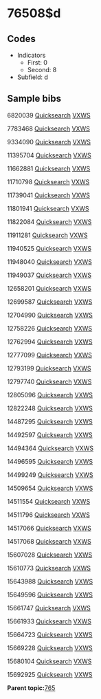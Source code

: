 # 76508$d

## Codes

-   Indicators
    -   First: 0
    -   Second: 8
-   Subfield: d

## Sample bibs

6820039 [Quicksearch](https://search.library.yale.edu/catalog/6820039) [VXWS](http://prodorbis.library.yale.edu:7014/vxws/GetHoldingsService?bibId=6820039)

7783468 [Quicksearch](https://search.library.yale.edu/catalog/7783468) [VXWS](http://prodorbis.library.yale.edu:7014/vxws/GetHoldingsService?bibId=7783468)

9334090 [Quicksearch](https://search.library.yale.edu/catalog/9334090) [VXWS](http://prodorbis.library.yale.edu:7014/vxws/GetHoldingsService?bibId=9334090)

11395704 [Quicksearch](https://search.library.yale.edu/catalog/11395704) [VXWS](http://prodorbis.library.yale.edu:7014/vxws/GetHoldingsService?bibId=11395704)

11662881 [Quicksearch](https://search.library.yale.edu/catalog/11662881) [VXWS](http://prodorbis.library.yale.edu:7014/vxws/GetHoldingsService?bibId=11662881)

11710798 [Quicksearch](https://search.library.yale.edu/catalog/11710798) [VXWS](http://prodorbis.library.yale.edu:7014/vxws/GetHoldingsService?bibId=11710798)

11739041 [Quicksearch](https://search.library.yale.edu/catalog/11739041) [VXWS](http://prodorbis.library.yale.edu:7014/vxws/GetHoldingsService?bibId=11739041)

11801941 [Quicksearch](https://search.library.yale.edu/catalog/11801941) [VXWS](http://prodorbis.library.yale.edu:7014/vxws/GetHoldingsService?bibId=11801941)

11822084 [Quicksearch](https://search.library.yale.edu/catalog/11822084) [VXWS](http://prodorbis.library.yale.edu:7014/vxws/GetHoldingsService?bibId=11822084)

11911281 [Quicksearch](https://search.library.yale.edu/catalog/11911281) [VXWS](http://prodorbis.library.yale.edu:7014/vxws/GetHoldingsService?bibId=11911281)

11940525 [Quicksearch](https://search.library.yale.edu/catalog/11940525) [VXWS](http://prodorbis.library.yale.edu:7014/vxws/GetHoldingsService?bibId=11940525)

11948040 [Quicksearch](https://search.library.yale.edu/catalog/11948040) [VXWS](http://prodorbis.library.yale.edu:7014/vxws/GetHoldingsService?bibId=11948040)

11949037 [Quicksearch](https://search.library.yale.edu/catalog/11949037) [VXWS](http://prodorbis.library.yale.edu:7014/vxws/GetHoldingsService?bibId=11949037)

12658201 [Quicksearch](https://search.library.yale.edu/catalog/12658201) [VXWS](http://prodorbis.library.yale.edu:7014/vxws/GetHoldingsService?bibId=12658201)

12699587 [Quicksearch](https://search.library.yale.edu/catalog/12699587) [VXWS](http://prodorbis.library.yale.edu:7014/vxws/GetHoldingsService?bibId=12699587)

12704990 [Quicksearch](https://search.library.yale.edu/catalog/12704990) [VXWS](http://prodorbis.library.yale.edu:7014/vxws/GetHoldingsService?bibId=12704990)

12758226 [Quicksearch](https://search.library.yale.edu/catalog/12758226) [VXWS](http://prodorbis.library.yale.edu:7014/vxws/GetHoldingsService?bibId=12758226)

12762994 [Quicksearch](https://search.library.yale.edu/catalog/12762994) [VXWS](http://prodorbis.library.yale.edu:7014/vxws/GetHoldingsService?bibId=12762994)

12777099 [Quicksearch](https://search.library.yale.edu/catalog/12777099) [VXWS](http://prodorbis.library.yale.edu:7014/vxws/GetHoldingsService?bibId=12777099)

12793199 [Quicksearch](https://search.library.yale.edu/catalog/12793199) [VXWS](http://prodorbis.library.yale.edu:7014/vxws/GetHoldingsService?bibId=12793199)

12797740 [Quicksearch](https://search.library.yale.edu/catalog/12797740) [VXWS](http://prodorbis.library.yale.edu:7014/vxws/GetHoldingsService?bibId=12797740)

12805096 [Quicksearch](https://search.library.yale.edu/catalog/12805096) [VXWS](http://prodorbis.library.yale.edu:7014/vxws/GetHoldingsService?bibId=12805096)

12822248 [Quicksearch](https://search.library.yale.edu/catalog/12822248) [VXWS](http://prodorbis.library.yale.edu:7014/vxws/GetHoldingsService?bibId=12822248)

14487295 [Quicksearch](https://search.library.yale.edu/catalog/14487295) [VXWS](http://prodorbis.library.yale.edu:7014/vxws/GetHoldingsService?bibId=14487295)

14492597 [Quicksearch](https://search.library.yale.edu/catalog/14492597) [VXWS](http://prodorbis.library.yale.edu:7014/vxws/GetHoldingsService?bibId=14492597)

14494364 [Quicksearch](https://search.library.yale.edu/catalog/14494364) [VXWS](http://prodorbis.library.yale.edu:7014/vxws/GetHoldingsService?bibId=14494364)

14496595 [Quicksearch](https://search.library.yale.edu/catalog/14496595) [VXWS](http://prodorbis.library.yale.edu:7014/vxws/GetHoldingsService?bibId=14496595)

14499249 [Quicksearch](https://search.library.yale.edu/catalog/14499249) [VXWS](http://prodorbis.library.yale.edu:7014/vxws/GetHoldingsService?bibId=14499249)

14509654 [Quicksearch](https://search.library.yale.edu/catalog/14509654) [VXWS](http://prodorbis.library.yale.edu:7014/vxws/GetHoldingsService?bibId=14509654)

14511554 [Quicksearch](https://search.library.yale.edu/catalog/14511554) [VXWS](http://prodorbis.library.yale.edu:7014/vxws/GetHoldingsService?bibId=14511554)

14511796 [Quicksearch](https://search.library.yale.edu/catalog/14511796) [VXWS](http://prodorbis.library.yale.edu:7014/vxws/GetHoldingsService?bibId=14511796)

14517066 [Quicksearch](https://search.library.yale.edu/catalog/14517066) [VXWS](http://prodorbis.library.yale.edu:7014/vxws/GetHoldingsService?bibId=14517066)

14517068 [Quicksearch](https://search.library.yale.edu/catalog/14517068) [VXWS](http://prodorbis.library.yale.edu:7014/vxws/GetHoldingsService?bibId=14517068)

15607028 [Quicksearch](https://search.library.yale.edu/catalog/15607028) [VXWS](http://prodorbis.library.yale.edu:7014/vxws/GetHoldingsService?bibId=15607028)

15610773 [Quicksearch](https://search.library.yale.edu/catalog/15610773) [VXWS](http://prodorbis.library.yale.edu:7014/vxws/GetHoldingsService?bibId=15610773)

15643988 [Quicksearch](https://search.library.yale.edu/catalog/15643988) [VXWS](http://prodorbis.library.yale.edu:7014/vxws/GetHoldingsService?bibId=15643988)

15649596 [Quicksearch](https://search.library.yale.edu/catalog/15649596) [VXWS](http://prodorbis.library.yale.edu:7014/vxws/GetHoldingsService?bibId=15649596)

15661747 [Quicksearch](https://search.library.yale.edu/catalog/15661747) [VXWS](http://prodorbis.library.yale.edu:7014/vxws/GetHoldingsService?bibId=15661747)

15661933 [Quicksearch](https://search.library.yale.edu/catalog/15661933) [VXWS](http://prodorbis.library.yale.edu:7014/vxws/GetHoldingsService?bibId=15661933)

15664723 [Quicksearch](https://search.library.yale.edu/catalog/15664723) [VXWS](http://prodorbis.library.yale.edu:7014/vxws/GetHoldingsService?bibId=15664723)

15669228 [Quicksearch](https://search.library.yale.edu/catalog/15669228) [VXWS](http://prodorbis.library.yale.edu:7014/vxws/GetHoldingsService?bibId=15669228)

15680104 [Quicksearch](https://search.library.yale.edu/catalog/15680104) [VXWS](http://prodorbis.library.yale.edu:7014/vxws/GetHoldingsService?bibId=15680104)

15692925 [Quicksearch](https://search.library.yale.edu/catalog/15692925) [VXWS](http://prodorbis.library.yale.edu:7014/vxws/GetHoldingsService?bibId=15692925)

**Parent topic:**[765](../../tags/765/765.md)

